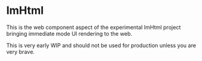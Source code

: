 # ImHtml

This is the web component aspect of the experimental ImHtml project bringing immediate mode UI rendering to the web.

This is very early WIP and should not be used for production unless you are very brave.
